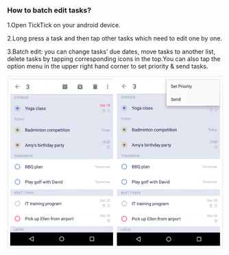 ### How to batch edit tasks?

1.Open TickTick on your android device.

2.Long press a task and then tap other tasks which need to edit one by one. 

3.Batch edit: you can change tasks’ due dates, move tasks to another list, delete tasks by tapping corresponding icons in the top.You can also tap the option menu in the upper right hand corner to set priority & send tasks. 

![](batchedit12.jpg)
